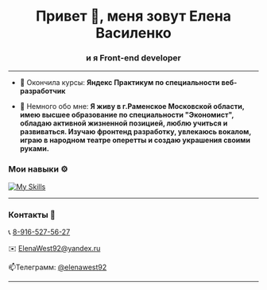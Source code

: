 <h1 align="center">Привет 👋, меня зовут Елена Василенко</h1>
<h3 align="center">и я Front-end developer</h3>
<hr />

- 🌱 Окончила курсы: **Яндекс Практикум по специальности веб-разработчик**

- 💬 Немного обо мне: **Я живу в г.Раменское Московской области, имею высшее образование по специальности "Экономист", обладаю активной жизненной позицией, люблю учиться и развиваться. Изучаю фронтенд разработку, увлекаюсь вокалом, играю в народном театре оперетты и создаю украшения своими руками.**

### Мои навыки ⚙️
[![My Skills](https://skillicons.dev/icons?i=react,js,css,figma,git,github,nodejs,babel,vscode,webpack,mongodb,nginx,postman,html,express,sass,photoshop,&perline=8)](https://skillicons.dev)
<hr />

### Контакты  💬
<p>📞 <a href='tel:89165275627'>8-916-527-56-27</a> </p>
<p>✉️ <a href='mailto:ElenaWest92@yandex.ru'>ElenaWest92@yandex.ru</a> </p>
<p>📫Телеграмм: <a href='https://t.me/elenawest92'>@elenawest92</a></p>
<hr />


